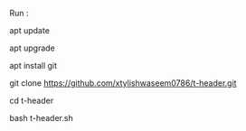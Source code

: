 Run : 

apt update

apt upgrade

apt install git

git clone https://github.com/xtylishwaseem0786/t-header.git

cd t-header

bash t-header.sh
